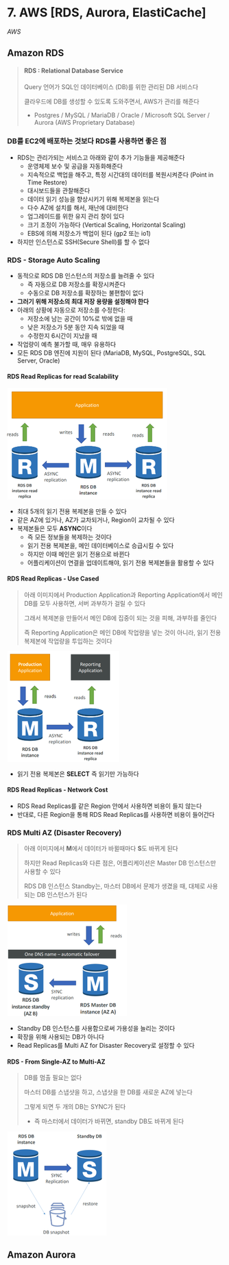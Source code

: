 # 7. AWS [RDS, Aurora, ElastiCache]

*AWS*



## Amazon RDS

> #### RDS : Relational Database Service
>
> Query 언어가 SQL인 데이터베이스 (DB)를 위한 관리된 DB 서비스다
>
> 클라우드에 DB를 생성할 수 있도록 도와주면서, AWS가 관리를 해준다
>
> - Postgres / MySQL / MariaDB / Oracle / Microsoft SQL Server / Aurora (AWS Proprietary Database)



### DB를 EC2에 배포하는 것보다 RDS를 사용하면 좋은 점

- RDS는 관리가되는 서비스고 아래와 같이 추가 기능들을 제공해준다
  - 운영체제 보수 및 공급을 자동화해준다
  - 지속적으로 백업을 해주고, 특정 시간대의 데이터를 복원시켜준다 (Point in Time Restore)
  - 대시보드들을 관찰해준다
  - 데이터 읽기 성능을 향상시키기 위해 복제본을 읽는다
  - 다수 AZ에 설치를 해서, 재난에 대비한다
  - 업그레이드를 위한 유지 관리 창이 있다
  - 크기 조정이 가능하다 (Vertical Scaling, Horizontal Scaling)
  - EBS에 의해 저장소가 백업이 된다 (gp2 또는 io1)
- 하지만 인스턴스로 SSH(Secure Shell)를 할 수 없다



### RDS - Storage Auto Scaling

- 동적으로 RDS DB 인스턴스의 저장소를 늘려줄 수 있다
  - 즉 자동으로 DB 저장소를 확장시켜준다
  - 수동으로 DB 저장소를 확장하는 불편함이 없다
- **그러기 위해 저장소의 최대 저장 용량을 설정해야 한다**
- 아래의 상황에 자동으로 저장소를 수정한다: 
  - 저장소에 남는 공간이 10%로 밖에 없을 때
  - 낮은 저장소가 5분 동안 지속 되었을 때
  - 수정한지 6시간이 지났을 때
- 작업량이 예측 불가할 때, 매우 유용하다
- 모든 RDS DB 엔진에 지원이 된다 (MariaDB, MySQL, PostgreSQL, SQL Server, Oracle)



#### RDS Read Replicas for read Scalability

<img src="7_AWS_RDS_Aurora_ElastiCache.assets/image-20230317205903442.png" alt="image-20230317205903442" style="zoom:50%;" />

- 최대 5개의 읽기 전용 복제본을 만들 수 있다
- 같은 AZ에 있거나, AZ가 교차되거나, Region이 교차될 수 있다
- 복제본들은 모두 **ASYNC**이다
  - 즉 모든 정보들을 복제하는 것이다
  - 읽기 전용 복제본을, 메인 데이터베이스로 승급시킬 수 있다
  - 하지만 이때 메인은 읽기 전용으로 바뀐다
  - 어플리케이션이 연결을 업데이트해야, 읽기 전용 복제본들을 활용할 수 있다





#### RDS Read Replicas - Use Cased

> 아래 이미지에서 Production Application과 Reporting Application에서 메인 DB를 모두 사용하면, 서버 과부하가 걸릴 수 있다
>
> 그래서 복제본을 만들어서 메인 DB에 집중이 되는 것을 피해, 과부하를 줄인다
>
> 즉 Reporting Application은 메인 DB에 작업량을 넣는 것이 아니라, 읽기 전용 복제본에 작업량을 투입하는 것이다

<img src="7_AWS_RDS_Aurora_ElastiCache.assets/image-20230317210610894.png" alt="image-20230317210610894" style="zoom:50%;" />

- 읽기 전용 복제본은 **SELECT** 즉 읽기만 가능하다





#### RDS Read Replicas - Network Cost

- RDS Read Replicas를 같은 Region 안에서 사용하면 비용이 들지 않는다
- 반대로, 다른 Region을 통해 RDS Read Replicas를 사용하면 비용이 들어간다





### RDS Multi AZ (Disaster Recovery)

> 아래 이미지에서 **M**에서 데이터가 바뀔때마다 **S**도 바뀌게 된다
>
> 하지만 Read Replicas와 다른 점은, 어플리케이션은 Master DB 인스턴스만 사용할 수 있다
>
> RDS DB 인스턴스 Standby는, 마스터 DB에서 문제가 생겼을 때, 대체로 사용되는 DB 인스턴스가 된다

<img src="7_AWS_RDS_Aurora_ElastiCache.assets/image-20230317211104323.png" alt="image-20230317211104323" style="zoom:50%;" />

- Standby DB 인스턴스를 사용함으로써 가용성을 늘리는 것이다
- 확장을 위해 사용되는 DB가 아니다
- Read Replicas를 Multi AZ for Disaster Recovery로 설정할 수 있다



#### RDS - From Single-AZ to Multi-AZ

> DB를 멈출 필요는 없다
>
> 마스터 DB를 스냅샷을 하고, 스냅샷을 한 DB를 새로운 AZ에 넣는다
>
> 그렇게 되면 두 개의 DB는 SYNC가 된다
>
> - 즉 마스터에서 데이터가 바뀌면, standby DB도 바뀌게 된다

<img src="7_AWS_RDS_Aurora_ElastiCache.assets/image-20230317211749110.png" alt="image-20230317211749110" style="zoom:50%;" />





## Amazon Aurora



